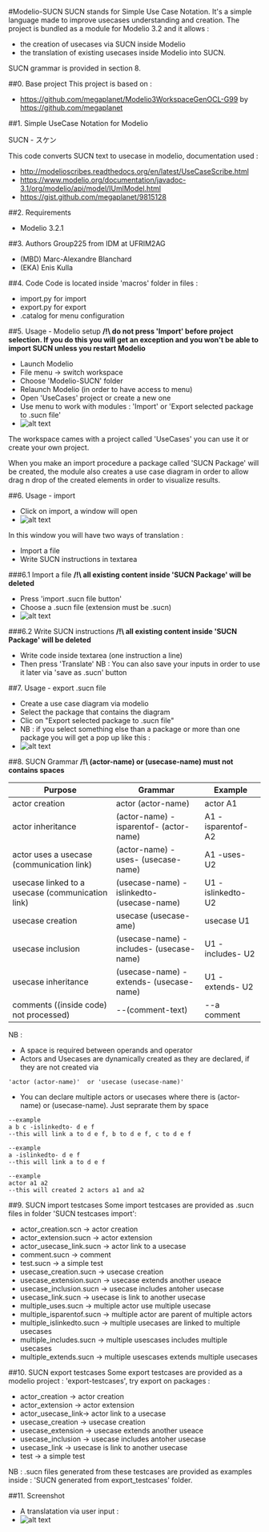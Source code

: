 #Modelio-SUCN
SUCN stands for Simple Use Case Notation. It's a simple language made to improve usecases understanding and creation. The project is bundled as a module for Modelio 3.2 and it allows :
- the creation of usecases via SUCN inside Modelio
- the translation of existing usecases inside Modelio into SUCN.

SUCN grammar is provided in section 8.

##0. Base project
This project is based on :
- https://github.com/megaplanet/Modelio3WorkspaceGenOCL-G99 by https://github.com/megaplanet

##1. Simple UseCase Notation for Modelio

SUCN - スケン

This code converts SUCN text to usecase in modelio, documentation used :
- http://modelioscribes.readthedocs.org/en/latest/UseCaseScribe.html
- https://www.modelio.org/documentation/javadoc-3.1/org/modelio/api/model/IUmlModel.html
- https://gist.github.com/megaplanet/9815128

##2. Requirements
- Modelio 3.2.1

##3. Authors
Group225 from IDM at UFRIM2AG
- (MBD) Marc-Alexandre Blanchard
- (EKA) Enis Kulla 

##4. Code 
Code is located inside 'macros' folder
in files :
- import.py for import
- export.py for export
- .catalog for menu configuration

##5. Usage - Modelio setup
**/!\ do not press 'Import' before project selection. If you do this you will get an exception and you won't be able to import SUCN unless you restart Modelio**
- Launch Modelio
- File menu -> switch workspace
- Choose 'Modelio-SUCN' folder
- Relaunch Modelio (in order to have access to menu)
- Open 'UseCases' project or create a new one
- Use menu to work with modules : 'Import' or 'Export selected package to .sucn file'
- ![alt text](screenshots/menu.png "menu screenshot")

The workspace cames with a project called 'UseCases' you can use it or create your own project. 

When you make an import procedure a package called 'SUCN Package' will be created, the module also creates a use case diagram in order to allow drag n drop of the created elements in order to visualize results.

##6. Usage - import
- Click on import, a window will open
- ![alt text](screenshots/mw.png "mainwindow screenshot")

In this window you will have two ways of translation :
- Import a file
- Write SUCN instructions in textarea

###6.1 Import a file
**/!\ all existing content inside 'SUCN Package' will be deleted**
- Press 'import .sucn file button'
- Choose a .sucn file (extension must be .sucn)
- ![alt text](screenshots/fd.png "filedialog sreenshot")

###6.2 Write SUCN instructions
**/!\ all existing content inside 'SUCN Package' will be deleted**
- Write code inside textarea (one instruction a line)
- Then press 'Translate'
NB : You can also save your inputs in order to use it later via 'save as .sucn' button

##7. Usage - export .sucn file
- Create a use case diagram via modelio
- Select the package that contains the diagram
- Clic on "Export selected package to .sucn file"
- NB : if you select something else than a package or more than one package you will get a pop up like this :
- ![alt text](screenshots/popup.png "pop warning")

##8. SUCN Grammar
**/!\ (actor-name) or (usecase-name) must not contains spaces**

| Purpose                                          | Grammar                                        | Example             |
|--------------------------------------------------|------------------------------------------------|---------------------|
| actor creation                                   | actor (actor-name)                             | actor A1            |
| actor inheritance                                | (actor-name) -isparentof- (actor-name)       | A1 -isparentof- A2  |
| actor uses a usecase        (communication link) | (actor-name) -uses- (usecase-name)             | A1 -uses- U2        |
| usecase linked to a usecase (communication link) | (usecase-name) -islinkedto- (usecase-name)     | U1 -islinkedto- U2  |
| usecase creation                                 | usecase (usecase-ame)                          | usecase U1          |
| usecase inclusion                                | (usecase-name) -includes- (usecase-name)       | U1 -includes- U2    |
| usecase inheritance                              | (usecase-name) -extends- (usecase-name)        | U1 -extends- U2     |
| comments ((inside code) not processed)           | --(comment-text)                               | --a comment         |

NB : 
- A space is required between operands and operator
- Actors and Usecases are dynamically created as they are declared, if they are not created via 
```
'actor (actor-name)'  or 'usecase (usecase-name)'
```
- You can declare multiple actors or usecases where there is (actor-name) or (usecase-name). Just seprarate them by space
```
--example
a b c -islinkedto- d e f
--this will link a to d e f, b to d e f, c to d e f
```
```
--example
a -islinkedto- d e f
--this will link a to d e f
```
```
--example
actor a1 a2
--this will created 2 actors a1 and a2
```

##9. SUCN import testcases
Some import testcases are provided as .sucn files in folder 'SUCN testcases import':
- actor_creation.scn -> actor creation
- actor_extension.sucn -> actor extension
- actor_usecase_link.sucn -> actor link to a usecase
- comment.sucn -> comment
- test.sucn -> a simple test
- usecase_creation.sucn -> usecase creation
- usecase_extension.sucn -> usecase extends another useace
- usecase_inclusion.sucn -> usecase includes antoher usecase
- usecase_link.sucn -> usecase is link to another usecase
- multiple_uses.sucn -> multiple actor use multiple usecase
- multiple_isparentof.sucn -> multiple actor are parent of multiple actors
- multiple_islinkedto.sucn -> multiple usecases are linked to multiple usecases
- multiple_includes.sucn -> multiple usescases includes multiple usecases
- multiple_extends.sucn -> multiple usescases extends multiple usecases

##10. SUCN export testcases
Some export testcases are provided as a modelio project : 'export-testcases', try export on packages :
- actor_creation -> actor creation
- actor_extension -> actor extension
- actor_usecase_link-> actor link to a usecase
- usecase_creation -> usecase creation
- usecase_extension -> usecase extends another useace
- usecase_inclusion -> usecase includes antoher usecase
- usecase_link -> usecase is link to another usecase
- test -> a simple test

NB : .sucn files generated from these testcases are provided as examples inside : 'SUCN generated from export_testcases' folder.

##11. Screenshot
- A translatation via user input :
- ![alt text](screenshots/sample1.png "sample 1")
